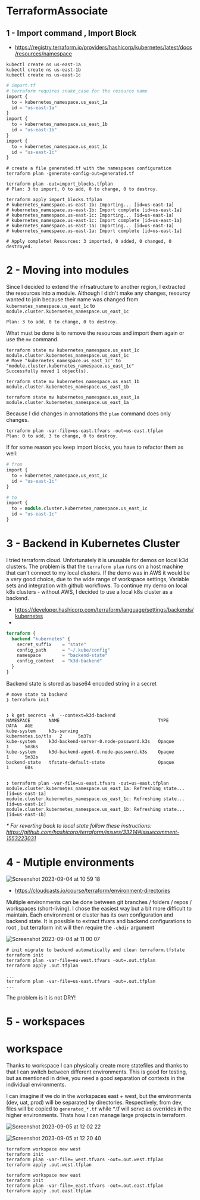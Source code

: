 # TerraformAssociate


## 1 - Import command , Import Block

- https://registry.terraform.io/providers/hashicorp/kubernetes/latest/docs/resources/namespace

```shell
kubectl create ns us-east-1a
kubectl create ns us-east-1b
kubectl create ns us-east-1c
```

```tf
# import.tf
# terraform requires snake_case for the resource name
import {
  to = kubernetes_namespace.us_east_1a
  id = "us-east-1a"
}
import {
  to = kubernetes_namespace.us_east_1b
  id = "us-east-1b"
}
import {
  to = kubernetes_namespace.us_east_1c
  id = "us-east-1c"
}
```

```shell
# create a file generated.tf with the namespaces configuration 
terraform plan -generate-config-out=generated.tf

terraform plan -out=import_blocks.tfplan
# Plan: 3 to import, 0 to add, 0 to change, 0 to destroy.

terraform apply import_blocks.tfplan
# kubernetes_namespace.us-east-1b: Importing... [id=us-east-1a]
# kubernetes_namespace.us-east-1b: Import complete [id=us-east-1a]
# kubernetes_namespace.us-east-1c: Importing... [id=us-east-1a]
# kubernetes_namespace.us-east-1c: Import complete [id=us-east-1a]
# kubernetes_namespace.us-east-1a: Importing... [id=us-east-1a]
# kubernetes_namespace.us-east-1a: Import complete [id=us-east-1a]

# Apply complete! Resources: 3 imported, 0 added, 0 changed, 0 destroyed.
```


# 2 - Moving into modules 

Since I decided to extend the infrsatructure to another region, I extracted the resources into a module. Although I didn't make any changes, resourcy wanted to join because their name was changed from `kubernetes_namespace.us_east_1c` to `module.cluster.kubernetes_namespace.us_east_1c`

```shell
Plan: 3 to add, 0 to change, 0 to destroy.
``` 
What must be done is to remove the resources and import them again or use the `mv` command.

```shell
terraform state mv kubernetes_namespace.us_east_1c module.cluster.kubernetes_namespace.us_east_1c
# Move "kubernetes_namespace.us_east_1c" to "module.cluster.kubernetes_namespace.us_east_1c"
Successfully moved 1 object(s).

terraform state mv kubernetes_namespace.us_east_1b module.cluster.kubernetes_namespace.us_east_1b

terraform state mv kubernetes_namespace.us_east_1a module.cluster.kubernetes_namespace.us_east_1a
```

Because I did changes in annotations the `plan` command does only changes.

```shell
terraform plan -var-file=us-east.tfvars -out=us-east.tfplan
Plan: 0 to add, 3 to change, 0 to destroy.
```

If for some reason you keep import blocks, you have to refactor them as well:
```tf
# from
import {
  to = kubernetes_namespace.us_east_1c
  id = "us-east-1c"
}

# to
import {
  to = module.cluster.kubernetes_namespace.us_east_1c
  id = "us-east-1c"
}
```

# 3 - Backend in Kubernetes Cluster
I tried terraform cloud. Unfortunately it is unusable for demos on local k3d clusters. The problem is that the `terraform plan` 
runs on a host machine that can't connect to my local clusters.  If the demo was in AWS it would be a very good choice, due to 
the wide range of workspace settings, Variable sets and integration with github workflows.
To continue my demo on local k8s clusters - without AWS, I decided to use a local k8s cluster as a backend.

- https://developer.hashicorp.com/terraform/language/settings/backends/kubernetes
- 
```tf
terraform {
  backend "kubernetes" {
    secret_suffix    = "state"
    config_path      = "~/.kube/config"
    namespace        = "backend-state"
    config_context   = "k3d-backend"
  }
}
```

Backend state is stored as base64 encoded string in a secret
```shell
# move state to backend
❯ terraform init 


❯ k get secrets -A  --context=k3d-backend
NAMESPACE       NAME                                     TYPE                DATA   AGE
kube-system     k3s-serving                              kubernetes.io/tls   2      5m37s
kube-system     k3d-backend-server-0.node-password.k3s   Opaque              1      5m36s
kube-system     k3d-backend-agent-0.node-password.k3s    Opaque              1      5m32s
backend-state   tfstate-default-state                    Opaque              1      60s


❯ terraform plan -var-file=us-east.tfvars -out=us-east.tfplan
module.cluster.kubernetes_namespace.us_east_1a: Refreshing state... [id=us-east-1a]
module.cluster.kubernetes_namespace.us_east_1c: Refreshing state... [id=us-east-1c]
module.cluster.kubernetes_namespace.us_east_1b: Refreshing state... [id=us-east-1b]
```

_* For reverting back to local state follow these instructions: https://github.com/hashicorp/terraform/issues/33214#issuecomment-1553223031_ 


# 4 - Mutiple environments

![Screenshot 2023-09-04 at 10 59 18](https://github.com/kuritka/_helper/assets/7195836/839ca7ba-d2f4-4b93-b2e8-bd5042a02404)

- https://cloudcasts.io/course/terraform/environment-directories

Multiple environments can be done between git branches / folders / repos / workspaces (short-living). I chose the easiest way but a bit more difficult to maintain. Each environment or cluster has its own configuration and backend state. It is possible to extract tfvars and backend configurations to root , but terraform init will then require the `-chdir` argument

![Screenshot 2023-09-04 at 11 00 07](https://github.com/kuritka/_helper/assets/7195836/6057763c-8beb-493c-a141-4939130cc628)


```shell
# init migrate to backend automatically and clean terraform.tfstate
terraform init 
terraform plan -var-file=eu-west.tfvars -out=.out.tfplan
terraform apply .out.tfplan

...
terraform plan -var-file=us-east.tfvars -out=.out.tfplan
...
```
The problem is it is not DRY!  

# 5 - workspaces

# workspace
Thanks to workspace I can physically create more statefiles and thanks to that I can switch between different environments. This is good for testing, but as mentioned in drive, you need a good separation of contexts in the individual environments.

I can imagine if we do in the workspaces east + west, but the environments (dev, uat, prod) will be separated by directories. Respectively, from dev, files will be copied to `generated_*.tf` while *.tf will serve as overrides in the higher environments. Thats how I can manage large projects in terraform.

![Screenshot 2023-09-05 at 12 02 22](https://github.com/kuritka/_helper/assets/7195836/63f436eb-acf0-49bf-b320-5dbb7d69f9ac)

![Screenshot 2023-09-05 at 12 20 40](https://github.com/kuritka/_helper/assets/7195836/ad7427b8-9a87-4303-b870-da880623b65c)

```shell
terraform workspace new west
terraform init
terraform plan -var-file=_west.tfvars -out=.out.west.tfplan
terraform apply .out.west.tfplan 

terraform workspace new east
terraform init
terraform plan -var-file=_east.tfvars -out=.out.east.tfplan
terraform apply .out.east.tfplan 
```

